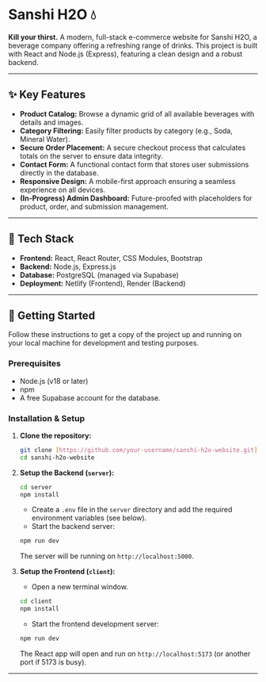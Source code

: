 # Sanshi H2O 💧

**Kill your thirst.** A modern, full-stack e-commerce website for Sanshi H2O, a beverage company offering a refreshing range of drinks. This project is built with React and Node.js (Express), featuring a clean design and a robust backend.

---

## ✨ Key Features

* **Product Catalog:** Browse a dynamic grid of all available beverages with details and images.
* **Category Filtering:** Easily filter products by category (e.g., Soda, Mineral Water).
* **Secure Order Placement:** A secure checkout process that calculates totals on the server to ensure data integrity.
* **Contact Form:** A functional contact form that stores user submissions directly in the database.
* **Responsive Design:** A mobile-first approach ensuring a seamless experience on all devices.
* **(In-Progress) Admin Dashboard:** Future-proofed with placeholders for product, order, and submission management.

---

## 🚀 Tech Stack

-   **Frontend:** React, React Router, CSS Modules, Bootstrap
-   **Backend:** Node.js, Express.js
-   **Database:** PostgreSQL (managed via Supabase)
-   **Deployment:** Netlify (Frontend), Render (Backend)

---

## 🏁 Getting Started

Follow these instructions to get a copy of the project up and running on your local machine for development and testing purposes.

### Prerequisites

* Node.js (v18 or later)
* npm
* A free Supabase account for the database.

### Installation & Setup

1.  **Clone the repository:**
    ```bash
    git clone [https://github.com/your-username/sanshi-h2o-website.git](https://github.com/your-username/sanshi-h2o-website.git)
    cd sanshi-h2o-website
    ```

2.  **Setup the Backend (`server`):**
    ```bash
    cd server
    npm install
    ```
    -   Create a `.env` file in the `server` directory and add the required environment variables (see below).
    -   Start the backend server:
    ```bash
    npm run dev
    ```
    The server will be running on `http://localhost:5000`.

3.  **Setup the Frontend (`client`):**
    -   Open a new terminal window.
    ```bash
    cd client
    npm install
    ```
    -   Start the frontend development server:
    ```bash
    npm run dev
    ```
    The React app will open and run on `http://localhost:5173` (or another port if 5173 is busy).

---